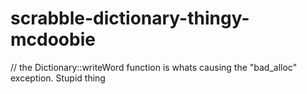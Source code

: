 # scrabble-dictionary-thingy-mcdoobie


// the Dictionary::writeWord function is whats causing the "bad_alloc" exception. Stupid thing
